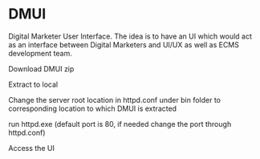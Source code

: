 # DMUI
Digital Marketer User Interface.
The idea is to have an UI which would act as an interface between Digital Marketers and UI/UX as well as ECMS development team.

Download DMUI zip

Extract to local

Change the server root location in httpd.conf under bin folder to corresponding location to which DMUI is extracted

run httpd.exe (default port is 80,  if needed change the port through httpd.conf)

Access the UI
